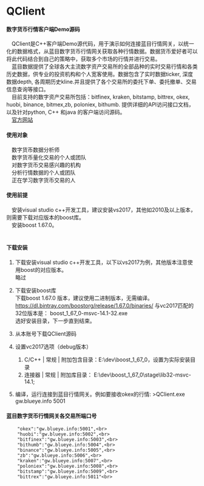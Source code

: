 # QClient

#### 数字货币行情客户端Demo源码
　QClient是C++客户端Demo源代码，用于演示如何连接蓝目行情网关，以统一化的数据格式，从蓝目数字货币行情网关获取各种行情数据。数据货币爱好者可以将此代码结合到自己的策略中，获取多个市场的行情并进行交易。<br>
　蓝目数据提供了全球各大主流数字资产交易所的全部品种的实时交易行情和各类历史数据，供专业的投资机构和个人宽客使用。数据包含了实时数据ticker, 深度数据depth, 各周期历史kline.并且提供了各个交易所的委托下单、委托撤单、交易信息查询等接口。<br>
　目前支持的数字资产交易所包括：bitfinex, kraken, bitstamp, bittrex, okex, huobi, binance, bitmex,zb, poloniex, bithumb. 提供详细的API访问接口文档，以及针对python, C++ 和java 的客户端访问源码。<br>
　[官方网站](https://www.blueye.info)


#### 使用对象
　数字货币数据分析师<br>
　数字货币量化交易的个人或团队<br>
　对数字货币交易感兴趣的机构<br>
　分析行情数据的个人或团队<br>
　正在学习数字货币交易的人<br>
#### 使用前提
　安装visual studio c++开发工具，建议安装vs2017，其他如2010及以上版本，则需要下载对应版本的boost库。<br>
　安装boost 1.67.0。<br>
　
#### 下载安装

1. 下载安装visual studio c++开发工具，以下以vs2017为例，其他版本注意使用boost的对应版本。<br>
略过

2. 下载安装boost库<br>
下载boost 1.67.0 版本，建议使用二进制版本，无需编译。 https://dl.bintray.com/boostorg/release/1.67.0/binaries/
与vc2017匹配的32位版本是： boost_1_67_0-msvc-14.1-32.exe  
选好安装目录，下一步直到结束。

3. 从本账号下载QClient源码

4. 设置vc2017选项（debug版本）<br>
   1. C/C++ | 常规 | 附加包含目录：E:\dev\boost_1_67_0，设置为实际安装目录
   2. 连接器  | 常规 | 附加库目录： E:\dev\boost_1_67_0\stage\lib32-msvc-14.1;
   

5. 编译，运行连接到蓝目行情网关。例如要接收okex的行情: >QClient.exe gw.blueye.info 5001<br>

####  蓝目数字货币行情网关各交易所端口号

		"okex":"gw.blueye.info:5001",<br>
		"huobi":"gw.blueye.info:5002",<br>
		"bitfinex":"gw.blueye.info:5003",<br>
		"bithumb":"gw.blueye.info:5004",<br>
		"binance":"gw.blueye.info:5005",<br>
		"zb":"gw.blueye.info:5006",<br>
		"kraken":"gw.blueye.info:5007",<br>
		"poloniex":"gw.blueye.info:5008",<br>
		"bitstamp":"gw.blueye.info:5009",<br>
		"bittrex":"gw.blueye.info:5011"<br>

